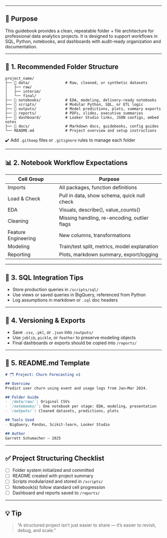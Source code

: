 ___
## 🎯 Purpose

This guidebook provides a clean, repeatable folder + file architecture for professional data analytics projects. It is designed to support workflows in SQL, Python, notebooks, and dashboards with audit-ready organization and documentation.

---

## 🧱 1. Recommended Folder Structure

```
project_name/
├── 📁 data/                # Raw, cleaned, or synthetic datasets
│   ├── raw/
│   ├── interim/
│   └── final/
├── 📁 notebooks/           # EDA, modeling, delivery-ready notebooks
├── 📁 scripts/             # Modular Python, SQL, or ETL logic
├── 📁 outputs/             # Model predictions, plots, summary exports
├── 📁 reports/             # PDFs, slides, executive summaries
├── 📁 dashboard/           # Looker Studio links, JSON configs, embed notes
├── 📁 docs/                # Markdown docs, guidebooks, config guides
└── README.md              # Project overview and setup instructions
```

✔️ Add `.gitkeep` files or `.gitignore` rules to manage each folder

---

## 📊 2. Notebook Workflow Expectations

| Cell Group          | Purpose                                      |
| ------------------- | -------------------------------------------- |
| Imports             | All packages, function definitions           |
| Load & Check        | Pull in data, show schema, quick null check  |
| EDA                 | Visuals, describe(), value\_counts()         |
| Cleaning            | Missing handling, re-encoding, outlier flags |
| Feature Engineering | New columns, transformations                 |
| Modeling            | Train/test split, metrics, model explanation |
| Reporting           | Plots, markdown summary, export/logging      |

---

## 🔁 3. SQL Integration Tips

* Store production queries in `/scripts/sql/`
* Use views or saved queries in BigQuery, referenced from Python
* Log assumptions in markdown or `.sql` doc headers

---

## 💾 4. Versioning & Exports

* Save `.csv`, `.pkl`, or `.json` into `/outputs/`
* Use `joblib`, `pickle`, or `feather` to preserve modeling objects
* Final dashboards or exports should be copied into `/reports/`

---

## 📁 5. README.md Template

```md
# 🗂️ Project: Churn Forecasting v1

## Overview
Predict user churn using event and usage logs from Jan–Mar 2024.

## Folder Guide
- `/data/raw/`: Original CSVs
- `/notebooks/`: One notebook per stage: EDA, modeling, presentation
- `/outputs/`: Cleaned datasets, predictions, plots

## Tools Used
- BigQuery, Pandas, Scikit-learn, Looker Studio

## Author
Garrett Schumacher — 2025
```

---

## ✅ Project Structuring Checklist

* [ ] Folder system initialized and committed
* [ ] README created with project summary
* [ ] Scripts modularized and stored in `/scripts/`
* [ ] Notebook(s) follow standard cell progression
* [ ] Dashboard and reports saved to `/reports/`

---

## 💡 Tip

> “A structured project isn’t just easier to share — it’s easier to revisit, debug, and scale.”
